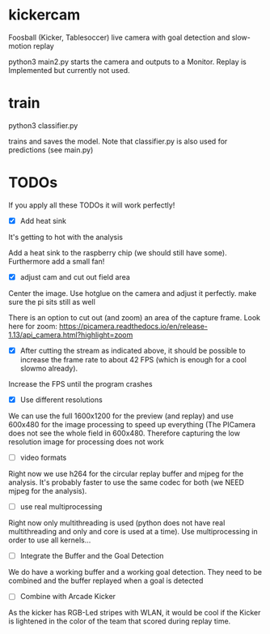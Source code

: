 # kickercam

Foosball (Kicker, Tablesoccer) live camera with goal detection and slow-motion replay

python3 main2.py starts the camera and outputs to a Monitor. Replay is Implemented but currently not used.  

# train

python3 classifier.py

trains and saves the model. Note that classifier.py is also used for predictions (see main.py)


# TODOs

If you apply all these TODOs it will work perfectly!

- [x]  Add heat sink

It's getting to hot with the analysis

Add a heat sink to the raspberry chip (we should still have some). Furthermore add a small fan!


- [x]  adjust cam and cut out field area

Center the image. Use hotglue on the camera and adjust it perfectly. make sure the pi sits still as well

There is an option to cut out (and zoom) an area of the capture frame.
Look here for zoom:
https://picamera.readthedocs.io/en/release-1.13/api_camera.html?highlight=zoom

- [x]  After cutting the stream as indicated above, it should be possible to increase the frame rate to about 42 FPS (which is enough for a cool slowmo already).

Increase the FPS until the program crashes

- [x] Use different resolutions

We can use the full 1600x1200 for the preview (and replay) and use 600x480 for the image processing to speed up everything
(The PICamera does not see the whole field in 600x480. Therefore capturing the low resolution image for processing does not work

- [ ]  video formats

Right now we use h264 for the circular replay buffer and mjpeg for the analysis. It's probably faster to use the same codec for both (we NEED mjpeg for the analysis).

- [ ] use real multiprocessing

Right now only multithreading is used (python does not have real multithreading and only and core is used at a time). Use multiprocessing in order to use all kernels...

- [ ] Integrate the Buffer and the Goal Detection

We do have a working buffer and a working goal detection. They need to be combined and the buffer replayed when a goal is detected

- [ ] Combine with Arcade Kicker

As the kicker has RGB-Led stripes with WLAN, it would be cool if the Kicker is lightened in the color of the team that scored during replay time. 
